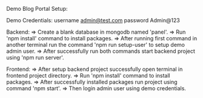 Demo Blog Portal Setup:

Demo Credentials:
username admin@test.com
password Admin@123

Backend:
=> Create a blank database in mongodb named 'panel'.
=> Run 'npm install' command to install packages.
=> After running first command in another terminal run the command 'npm run setup-user' to setup demo admin user. 
=> After successfully run both commands start backend project using 'npm run server'.


Frontend:
=> After setup backend project successfully open terminal in frontend project directory.
=> Run 'npm install' command to install packages.
=> After successfully installed packages run project using command 'npm start'.
=> Then login admin user using demo credentials.